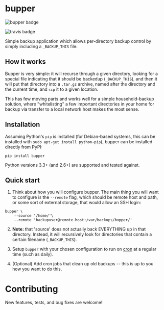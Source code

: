 # bupper

![bupper badge](https://badge.fury.io/py/bupper.png)

![travis badge](https://travis-ci.org/michaelpb/bupper.png?branch=master)

Simple backup application which allows per-directory backup control by simply
including a `_BACKUP_THIS` file.

## How it works

Bupper is very simple: it will recurse through a given directory, looking for a
special file indicating that it should be backedup (`_BACKUP_THIS`), and then
it will put that directory into a `.tar.gz` archive, named after the directory
and the current time, and `scp` it to a given location.

This has few moving parts and works well for a simple household-backup
solution, where "whitelisting" a few important directories in your home for
backup via transfer to a local network host makes the most sense.

## Installation

Assuming Python's `pip` is installed (for Debian-based systems, this can be
installed with `sudo apt-get install python-pip`), bupper can be installed
directly from PyPI:

```
pip install bupper
```

Python versions 3.3+ (and 2.6+) are supported and tested against.

## Quick start

1. Think about how you will configure bupper. The main thing you will want to
configure is the `--remote` flag, which should be remote host and path, or some sort
of external storage, that would allow an SSH login:
```
bupper \
    --source '/home/'\
    --remote 'backupuser@remote.host:/var/backups/bupper/'
```

2. **Note:** that 'source' does not actually back EVERYTHING up in that
directory. Instead, it will recursively look for directories that contain a
certain filename (`_BACKUP_THIS`).


3. Setup `bupper` with your chosen configuration to run on
[cron](https://askubuntu.com/questions/2368/how-do-i-set-up-a-cron-job) at a
regular time (such as daily).


4. (Optional) Add cron jobs that clean up old backups -- this is up to you how
you want to do this.


# Contributing

New features, tests, and bug fixes are welcome!
